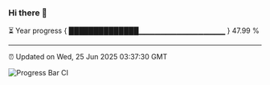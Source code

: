 ### Hi there 👋

⏳ Year progress { ██████████████▁▁▁▁▁▁▁▁▁▁▁▁▁▁▁▁ } 47.99 %

---

⏰ Updated on Wed, 25 Jun 2025 03:37:30 GMT

![Progress Bar CI](https://github.com/IshwaranRudhara/GIT-ACTION/workflows/Progress%20Bar%20CI/badge.svg)
